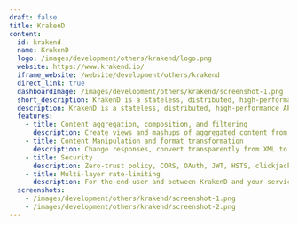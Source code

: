 ```yaml
---
draft: false
title: KrakenD
content:
  id: krakend
  name: KrakenD
  logo: /images/development/others/krakend/logo.png
  website: https://www.krakend.io/
  iframe_website: /website/development/others/krakend
  direct_link: true
  dashboardImage: /images/development/others/krakend/screenshot-1.png
  short_description: KrakenD is a stateless, distributed, high-performance API Gateway that helps you effortlessly adopt microservices · The API Gateway pattern at its full extent.
  description: KrakenD is a stateless, distributed, high-performance API Gateway that helps you effortlessly adopt microservices · The API Gateway pattern at its full extent.
  features:
    - title: Content aggregation, composition, and filtering
      description: Create views and mashups of aggregated content from your APIs.
    - title: Content Manipulation and format transformation
      description: Change responses, convert transparently from XML to JSON, and vice-versa.
    - title: Security
      description: Zero-trust policy, CORS, OAuth, JWT, HSTS, clickjacking protection, HPKP, MIME-Sniffing prevention, XSS protection
    - title: Multi-layer rate-limiting
      description: For the end-user and between KrakenD and your services, including bursting load balancing, and circuit breaker.
  screenshots:
    - /images/development/others/krakend/screenshot-1.png
    - /images/development/others/krakend/screenshot-2.png
---
```

